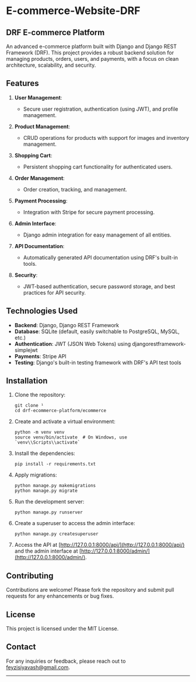 # E-commerce-Website-DRF

## DRF E-commerce Platform

An advanced e-commerce platform built with Django and Django REST Framework (DRF). This project provides a robust backend solution for managing products, orders, users, and payments, with a focus on clean architecture, scalability, and security.

## Features

1. **User Management**:
   - Secure user registration, authentication (using JWT), and profile management.

2. **Product Management**:
   - CRUD operations for products with support for images and inventory management.

3. **Shopping Cart**:
   - Persistent shopping cart functionality for authenticated users.

4. **Order Management**:
   - Order creation, tracking, and management.

5. **Payment Processing**:
   - Integration with Stripe for secure payment processing.

6. **Admin Interface**:
   - Django admin integration for easy management of all entities.

7. **API Documentation**:
   - Automatically generated API documentation using DRF's built-in tools.

8. **Security**:
   - JWT-based authentication, secure password storage, and best practices for API security.

## Technologies Used

- **Backend**: Django, Django REST Framework
- **Database**: SQLite (default, easily switchable to PostgreSQL, MySQL, etc.)
- **Authentication**: JWT (JSON Web Tokens) using djangorestframework-simplejwt
- **Payments**: Stripe API
- **Testing**: Django's built-in testing framework with DRF's API test tools

## Installation

1. Clone the repository:
   ```
   git clone ¹
   cd drf-ecommerce-platform/ecommerce
   ```

2. Create and activate a virtual environment:
   ```
   python -m venv venv
   source venv/bin/activate  # On Windows, use `venv\\Scripts\\activate`
   ```

3. Install the dependencies:
   ```
   pip install -r requirements.txt
   ```

4. Apply migrations:
   ```
   python manage.py makemigrations
   python manage.py migrate
   ```

5. Run the development server:
   ```
   python manage.py runserver
   ```

6. Create a superuser to access the admin interface:
   ```
   python manage.py createsuperuser
   ```

7. Access the API at [http://127.0.0.1:8000/api/](http://127.0.0.1:8000/api/) and the admin interface at [http://127.0.0.1:8000/admin/](http://127.0.0.1:8000/admin/).

## Contributing

Contributions are welcome! Please fork the repository and submit pull requests for any enhancements or bug fixes.

## License

This project is licensed under the MIT License.

## Contact

For any inquiries or feedback, please reach out to feyzisiyavash@gmail.com.

---

